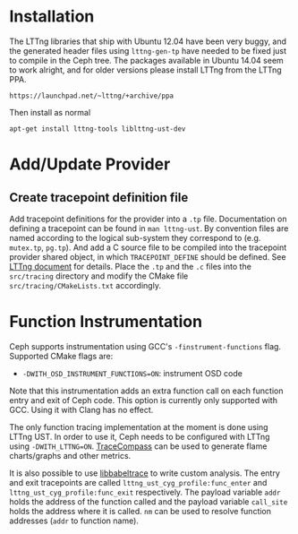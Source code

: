 Installation
============

The LTTng libraries that ship with Ubuntu 12.04 have been very buggy, and the
generated header files using `lttng-gen-tp` have needed to be fixed just to
compile in the Ceph tree. The packages available in Ubuntu 14.04 seem to work
alright, and for older versions please install LTTng from the LTTng PPA.

    https://launchpad.net/~lttng/+archive/ppa

Then install as normal

    apt-get install lttng-tools liblttng-ust-dev

Add/Update Provider
===================

## Create tracepoint definition file

Add tracepoint definitions for the provider into a `.tp` file. Documentation
on defining a tracepoint can be found in `man lttng-ust`. By convention files
are named according to the logical sub-system they correspond to (e.g.
`mutex.tp`, `pg.tp`). And add a C source file to be compiled into the tracepoint
provider shared object, in which `TRACEPOINT_DEFINE` should be defined. See
[LTTng document](http://lttng.org/docs/#doc-dynamic-linking) for details.
Place the `.tp` and the `.c` files into the `src/tracing` directory
and modify the CMake file `src/tracing/CMakeLists.txt` accordingly.

Function Instrumentation
========================
Ceph supports instrumentation using GCC's `-finstrument-functions` flag.
Supported CMake flags are:

*   `-DWITH_OSD_INSTRUMENT_FUNCTIONS=ON`: instrument OSD code

Note that this instrumentation adds an extra function call on each function entry
and exit of Ceph code. This option is currently only supported with GCC. Using it
with Clang has no effect.

The only function tracing implementation at the moment is done using LTTng UST.
In order to use it, Ceph needs to be configured with LTTng using `-DWITH_LTTNG=ON`.
[TraceCompass](http://www.tracecompass.org) can be used to generate flame
charts/graphs and other metrics.

It is also possible to use [libbabeltrace](http://diamon.org/babeltrace/#docs)
to write custom analysis. The entry and exit tracepoints are called
`lttng_ust_cyg_profile:func_enter` and `lttng_ust_cyg_profile:func_exit`
respectively. The payload variable `addr` holds the address of the function
called and the payload variable `call_site` holds the address where it is called.
`nm` can be used to resolve function addresses (`addr` to function name).

